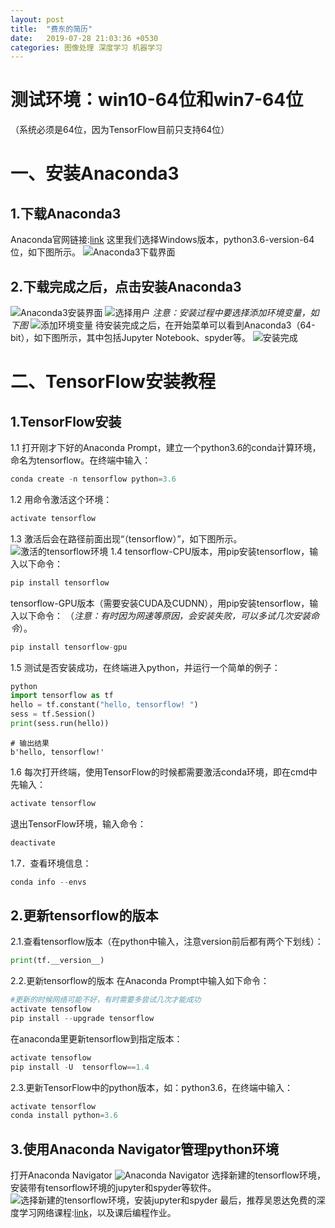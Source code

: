 ```yaml
---
layout: post
title:  "费东的简历"
date:   2019-07-28 21:03:36 +0530
categories: 图像处理 深度学习 机器学习
---
```


# __测试环境：win10-64位和win7-64位__
（系统必须是64位，因为TensorFlow目前只支持64位）
# 一、安装Anaconda3
## 1.下载Anaconda3
Anaconda官网链接:[link](https://www.anaconda.com/download/)
这里我们选择Windows版本，python3.6-version-64位，如下图所示。
![Anaconda3下载界面](https://img-blog.csdn.net/20181013095543580?watermark/2/text/aHR0cHM6Ly9ibG9nLmNzZG4ubmV0L0RvY3RvckN1aUxhYg==/font/5a6L5L2T/fontsize/400/fill/I0JBQkFCMA==/dissolve/70)
## 2.下载完成之后，点击安装Anaconda3
![Anaconda3安装界面](https://img-blog.csdn.net/20181013095811356?watermark/2/text/aHR0cHM6Ly9ibG9nLmNzZG4ubmV0L0RvY3RvckN1aUxhYg==/font/5a6L5L2T/fontsize/400/fill/I0JBQkFCMA==/dissolve/70)
![选择用户](https://img-blog.csdn.net/20181013095843316?watermark/2/text/aHR0cHM6Ly9ibG9nLmNzZG4ubmV0L0RvY3RvckN1aUxhYg==/font/5a6L5L2T/fontsize/400/fill/I0JBQkFCMA==/dissolve/70)
_注意：安装过程中要选择添加环境变量，如下图_
![添加环境变量](https://img-blog.csdn.net/2018101309595995?watermark/2/text/aHR0cHM6Ly9ibG9nLmNzZG4ubmV0L0RvY3RvckN1aUxhYg==/font/5a6L5L2T/fontsize/400/fill/I0JBQkFCMA==/dissolve/70)
待安装完成之后，在开始菜单可以看到Anaconda3（64-bit），如下图所示，其中包括Jupyter Notebook、spyder等。
![安装完成](https://img-blog.csdn.net/20181013100143940?watermark/2/text/aHR0cHM6Ly9ibG9nLmNzZG4ubmV0L0RvY3RvckN1aUxhYg==/font/5a6L5L2T/fontsize/400/fill/I0JBQkFCMA==/dissolve/70)

# 二、TensorFlow安装教程

## 1.TensorFlow安装
1.1 打开刚才下好的Anaconda Prompt，建立一个python3.6的conda计算环境，命名为tensorflow。在终端中输入：
```python
conda create -n tensorflow python=3.6
```
1.2 用命令激活这个环境：
```python
activate tensorflow
```
1.3 激活后会在路径前面出现“（tensorflow）”，如下图所示。
![激活的tensorflow环境](https://img-blog.csdn.net/20181013102026254?watermark/2/text/aHR0cHM6Ly9ibG9nLmNzZG4ubmV0L0RvY3RvckN1aUxhYg==/font/5a6L5L2T/fontsize/400/fill/I0JBQkFCMA==/dissolve/70)
1.4 tensorflow-CPU版本，用pip安装tensorflow，输入以下命令：
```python
pip install tensorflow 
```
tensorflow-GPU版本（需要安装CUDA及CUDNN），用pip安装tensorflow，输入以下命令：
（_注意：有时因为网速等原因，会安装失败，可以多试几次安装命令_）。
```python
pip install tensorflow-gpu  
```
1.5 测试是否安装成功，在终端进入python，并运行一个简单的例子：
```python
python
import tensorflow as tf
hello = tf.constant("hello, tensorflow! ")
sess = tf.Session()
print(sess.run(hello)) 
```
```
# 输出结果
b'hello, tensorflow!'
```
1.6 每次打开终端，使用TensorFlow的时候都需要激活conda环境，即在cmd中先输入：
```python
activate tensorflow
```
退出TensorFlow环境，输入命令：
```python
deactivate
```
1.7．查看环境信息：
```python
conda info --envs
```
## 2.更新tensorflow的版本
2.1.查看tensorflow版本（在python中输入，注意version前后都有两个下划线）：
```python
print(tf.__version__)
```
2.2.更新tensorflow的版本
在Anaconda Prompt中输入如下命令：
```python
#更新的时候网络可能不好，有时需要多尝试几次才能成功
activate tensoflow
pip install --upgrade tensorflow
```
在anaconda里更新tensorflow到指定版本：
```python
activate tensoflow
pip install -U  tensorflow==1.4
```
2.3.更新TensorFlow中的python版本，如：python3.6，在终端中输入：
```python
activate tensorflow
conda install python=3.6
```
## 3.使用Anaconda Navigator管理python环境
打开Anaconda Navigator
![Anaconda Navigator](https://img-blog.csdn.net/20181013110218701?watermark/2/text/aHR0cHM6Ly9ibG9nLmNzZG4ubmV0L0RvY3RvckN1aUxhYg==/font/5a6L5L2T/fontsize/400/fill/I0JBQkFCMA==/dissolve/70)
选择新建的tensorflow环境，安装带有tensorflow环境的jupyter和spyder等软件。
![选择新建的tensorflow环境，安装jupyter和spyder](https://img-blog.csdn.net/20181013110551420?watermark/2/text/aHR0cHM6Ly9ibG9nLmNzZG4ubmV0L0RvY3RvckN1aUxhYg==/font/5a6L5L2T/fontsize/400/fill/I0JBQkFCMA==/dissolve/70)
最后，推荐吴恩达免费的深度学习网络课程:[link](https://mooc.study.163.com/smartSpec/detail/1001319001.htm)，以及课后编程作业。
